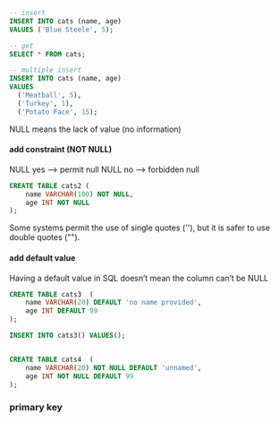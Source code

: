 ```SQL
-- insert
INSERT INTO cats (name, age) 
VALUES ('Blue Steele', 5);

-- get
SELECT * FROM cats;

-- multiple insert
INSERT INTO cats (name, age) 
VALUES 
  ('Meatball', 5), 
  ('Turkey', 1), 
  ('Potato Face', 15);
```

NULL means the lack of value (no information)


#### add constraint (NOT  NULL)

NULL yes --> permit null
NULL no --> forbidden null

```SQL
CREATE TABLE cats2 (
    name VARCHAR(100) NOT NULL,
    age INT NOT NULL
);
```
Some systems permit the use of single quotes (''), but it is safer to use double quotes ("").


#### add default value

Having a default value in SQL doesn’t mean the column can’t be NULL
```SQL
CREATE TABLE cats3  (    
    name VARCHAR(20) DEFAULT 'no name provided',    
    age INT DEFAULT 99  
);

INSERT INTO cats3() VALUES();


CREATE TABLE cats4  (    
    name VARCHAR(20) NOT NULL DEFAULT 'unnamed',    
    age INT NOT NULL DEFAULT 99 
);
```

### primary key